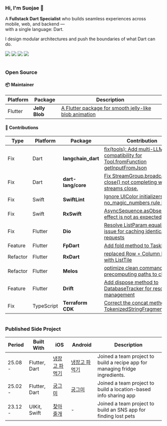 ### Hi, I'm Suojae 👋  

A **Fullstack Dart Specialist** who builds seamless experiences across mobile, web, and backend —  
with a single language: Dart.

I design modular architectures and push the boundaries of what Dart can do.

<p align="left">
  <img src="https://img.shields.io/badge/Dart-0175C2?style=for-the-badge&logo=dart&logoColor=white" />
  <img src="https://img.shields.io/badge/Flutter-%2302569B.svg?style=for-the-badge&logo=flutter&logoColor=white" />
  <img src="https://img.shields.io/badge/Jaspr-%23005588.svg?style=for-the-badge&logo=dart&logoColor=white" />
  <img src="https://img.shields.io/badge/Serverpod-0175C2?style=for-the-badge&logo=dart&logoColor=white" />
</p>


#

### Open Source

#### 📦 Maintainer  

| Platform | Package       | Description |
|----------|--------------|-------------|
| Flutter  | **Jelly Blob** | [A Flutter package for smooth jelly-like blob animation](https://pub.dev/packages/jelly_blob) |

#### 🌟 Contributions


| Type | Platform | Package | Contribution |
|------|----------|---------|-------------|
| Fix | Dart | **langchain_dart** | [fix(tools): Add multi-LLM compatibility for Tool.fromFunction getInputFromJson](https://github.com/davidmigloz/langchain_dart/pull/738) |
| Fix | Dart | **dart-lang/core** | [Fix StreamGroup.broadcast() close() not completing when streams close.](https://github.com/dart-lang/core/pull/876) |
| Fix | Swift | **SwiftLint** | [Ignore UIColor initializers in no_magic_numbers rule issue](https://github.com/realm/SwiftLint/pull/6035) |
| Fix | Swift | **RxSwift** | [AsyncSequence.asObservable() effect is not as expected](https://github.com/ReactiveX/RxSwift/pull/2662) |
| Fix | Flutter | **Dio** | [Resolve ListParam equality issue for caching identical requests](https://github.com/cfug/dio/pull/2366) |
| Feature | Flutter | **FpDart** | [Add fold method to TaskEither](https://github.com/SandroMaglione/fpdart/pull/163) |
| Refactor | Flutter | **RxDart** | [replaced Row + Column layout with ListTile](https://github.com/ReactiveX/rxdart/pull/789) |
| Refactor | Flutter | **Melos** | [optimize clean command by precomputing paths to clean](https://github.com/invertase/melos/pull/855) |
| Feature | Flutter | **Drift** | [Add dispose method to DatabaseTracker for resource management](https://github.com/simolus3/drift/pull/3420) |
| Fix | TypeScript | **Terraform CDK** | [Correct the concat method in TokenizedStringFragments](https://github.com/hashicorp/terraform-cdk/pull/3772) |


#

### Published Side Project


| Period | Built With | iOS | Android | Description |
|---|---|---|---|---|
| 25.08 - | Flutter, Dart | [냉장고 파먹기](https://apps.apple.com/kr/app/%EB%83%89%EC%9E%A5%EA%B3%A0%ED%8C%8C%EB%A8%B9%EA%B8%B0-%EB%A0%88%EC%8B%9C%ED%94%BC-%EB%83%89%EC%9E%A5%EA%B3%A0-%EA%B4%80%EB%A6%AC-%EC%A7%91%EB%B0%A5/id1623066651) | [냉장고 파먹기](https://play.google.com/store/apps/details?id=com.lazyheroes.erfe&hl=ko) | Joined a team project to build a recipe app for managing fridge ingredients. |
| 25.02 - | Flutter, Dart | [궁그미](https://apps.apple.com/kr/app/%EA%B6%81%EA%B7%B8%EB%AF%B8/id6743760411?l) | [궁그미](https://play.google.com/store/apps/details?id=com.lazyheroez.loci) | Joined a team project to build a location-based info sharing app |
| 23.12 - | UIKit, Swift | [찾아줄개](https://apps.apple.com/kr/app/%EC%B0%BE%EC%95%84%EC%A4%84%EA%B0%9C/id6471409178?l) | - | Joined a team project to build an SNS app for finding lost pets |
